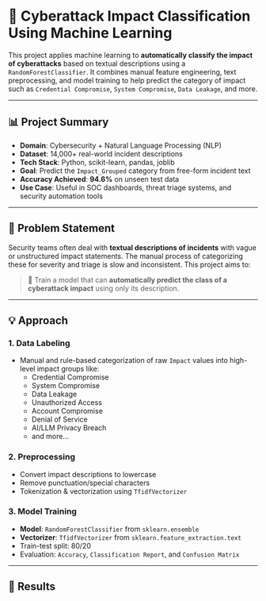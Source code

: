 # 🔐 Cyberattack Impact Classification Using Machine Learning

This project applies machine learning to **automatically classify the impact of cyberattacks** based on textual descriptions using a `RandomForestClassifier`. It combines manual feature engineering, text preprocessing, and model training to help predict the category of impact such as `Credential Compromise`, `System Compromise`, `Data Leakage`, and more.

---

## 📊 Project Summary

- **Domain**: Cybersecurity + Natural Language Processing (NLP)
- **Dataset**: 14,000+ real-world incident descriptions
- **Tech Stack**: Python, scikit-learn, pandas, joblib
- **Goal**: Predict the `Impact_Grouped` category from free-form incident text
- **Accuracy Achieved**: **94.6%** on unseen test data
- **Use Case**: Useful in SOC dashboards, threat triage systems, and security automation tools

---

## 🎯 Problem Statement

Security teams often deal with **textual descriptions of incidents** with vague or unstructured impact statements. The manual process of categorizing these for severity and triage is slow and inconsistent. This project aims to:

> 🧠 Train a model that can **automatically predict the class of a cyberattack impact** using only its description.

---

## 💡 Approach

### 1. Data Labeling
- Manual and rule-based categorization of raw `Impact` values into high-level impact groups like:
  - Credential Compromise
  - System Compromise
  - Data Leakage
  - Unauthorized Access
  - Account Compromise
  - Denial of Service
  - AI/LLM Privacy Breach
  - and more...

### 2. Preprocessing
- Convert impact descriptions to lowercase
- Remove punctuation/special characters
- Tokenization & vectorization using `TfidfVectorizer`

### 3. Model Training
- **Model**: `RandomForestClassifier` from `sklearn.ensemble`
- **Vectorizer**: `TfidfVectorizer` from `sklearn.feature_extraction.text`
- Train-test split: 80/20
- Evaluation: `Accuracy`, `Classification Report`, and `Confusion Matrix`

---

## 🧪 Results

